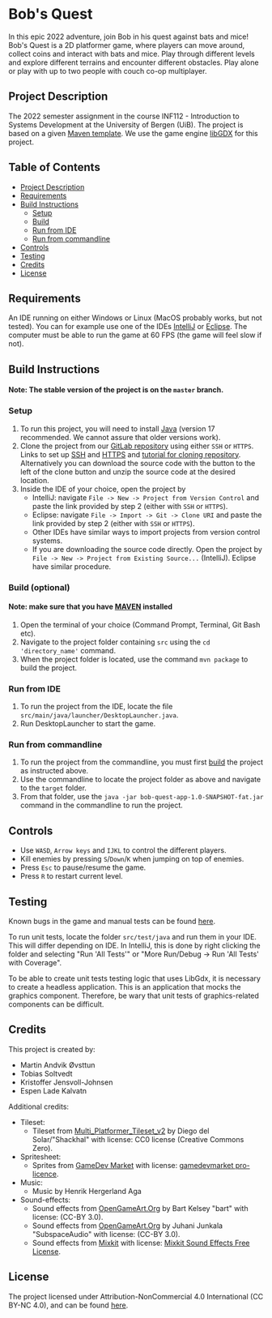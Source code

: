 # Bob's Quest
In this epic 2022 adventure, join Bob in his quest against bats and mice!
Bob's Quest is a 2D platformer game, where players can move around, collect coins and interact with bats and mice.
Play through different levels and explore different terrains and encounter different obstacles.
Play alone or play with up to two people with couch co-op multiplayer.



## Project Description
The 2022 semester assignment in the course INF112 - Introduction to Systems Development at the University of Bergen (UiB).
The project is based on a given [Maven template](https://git.app.uib.no/inf112/22v/inf112.22v.libgdx-template.git). 
We use the game engine [libGDX](https://libgdx.com/) for this project.


## Table of Contents
- [Project Description](#project-description)
- [Requirements](#requirements)
- [Build Instructions](#build-instructions)
  - [Setup](#setup)
  - [Build](#build-optional)
  - [Run from IDE](#run-from-ide)
  - [Run from commandline](#run-from-commandline)
- [Controls](#controls)
- [Testing](#testing)
- [Credits](#credits)
- [License](#license)

## Requirements
An IDE running on either Windows or Linux (MacOS probably works, but not tested). You can for example use one of the IDEs [IntelliJ](https://www.jetbrains.com/idea/) or [Eclipse](https://www.eclipse.org/ide/).
The computer must be able to run the game at 60 FPS (the game will feel slow if not).

## Build Instructions
#### Note: The stable version of the project is on the `master` branch.

### Setup
1. To run this project, you will need to install [Java](https://www.oracle.com/java/technologies/downloads/) (version 17 recommended. We cannot assure that older versions work).
2. Clone the project from our [GitLab repository](https://git.app.uib.no/grabbane/inf112.22v.bob-quest) using either `SSH` or `HTTPS`. 
Links to set up [SSH](https://git.app.uib.no/help/ssh/index.md) and [HTTPS](https://docs.gitlab.com/omnibus/settings/ssl.html) and [tutorial for cloning repository](https://docs.gitlab.com/ee/user/project/repository/#clone-a-repository). Alternatively you can download the source code with the button to the left of the clone button and unzip the source code at the desired location.
3. Inside the IDE of your choice, open the project by 
   - IntelliJ: navigate `File -> New -> Project from Version Control` and paste the link provided by step 2 (either with `SSH` or `HTTPS`).
   - Eclipse: navigate `File -> Import -> Git -> Clone URI` and paste the link provided by step 2 (either with `SSH` or `HTTPS`).
   - Other IDEs have similar ways to import projects from version control systems.
   - If you are downloading the source code directly. Open the project by `File -> New -> Project from Existing Source...` (IntelliJ). Eclipse have similar procedure.

### Build (optional)
#### Note: make sure that you have [MAVEN](https://maven.apache.org/download.cgi) installed
1. Open the terminal of your choice (Command Prompt, Terminal, Git Bash etc).
2. Navigate to the project folder containing `src` using the `cd 'directory_name'` command.
3. When the project folder is located, use the command `mvn package` to build the project.

### Run from IDE
1. To run the project from the IDE, locate the file `src/main/java/launcher/DesktopLauncher.java`.
2. Run DesktopLauncher to start the game.

### Run from commandline
1. To run the project from the commandline, you must first [build](#build-optional) the project as instructed above.
2. Use the commandline to locate the project folder as above and navigate to the `target` folder.
3. From that folder, use the `java -jar bob-quest-app-1.0-SNAPSHOT-fat.jar` command in the commandline to run the project.

## Controls
- Use `WASD`, `Arrow keys` and `IJKL` to control the different players.
- Kill enemies by pressing `S`/`Down`/`K` when jumping on top of enemies.
- Press `Esc` to pause/resume the game.
- Press `R` to restart current level.

## Testing
Known bugs in the game and manual tests can be found [here](src/main/resources/BugReplication.md).

To run unit tests, locate the folder `src/test/java` and run them in your IDE. This will differ depending on IDE. 
In IntelliJ, this is done by right clicking the folder and selecting "Run 'All Tests'" or "More Run/Debug -> Run 'All Tests' with Coverage".

To be able to create unit tests testing logic that uses LibGdx, it is necessary to create a headless application.
This is an application that mocks the graphics component. Therefore, be wary that unit tests of graphics-related components can be difficult. 

## Credits
This project is created by:
- Martin Andvik Øvsttun
- Tobias Soltvedt
- Kristoffer Jensvoll-Johnsen
- Espen Lade Kalvatn

Additional credits:
- Tileset:
    - Tileset from [Multi_Platformer_Tileset_v2](https://shackhal.itch.io/multi-platformer-tileset) by Diego del Solar/"Shackhal" with license: CC0 license (Creative Commons Zero).
- Spritesheet:
  - Sprites from [GameDev Market](https://www.gamedevmarket.net/) with license: [gamedevmarket pro-licence](https://www.gamedevmarket.net/terms-conditions/#pro-licence).
- Music:
  - Music by Henrik Hergerland Aga
- Sound-effects:
  - Sound effects from [OpenGameArt.Org](https://opengameart.org/content/level-up-sound-effects) by Bart Kelsey "bart" with license: (CC-BY 3.0).
  - Sound effects from [OpenGameArt.Org](https://opengameart.org/content/512-sound-effects-8-bit-style) by Juhani Junkala "SubspaceAudio" with license: (CC-BY 3.0).
  - Sound effects from [Mixkit](https://mixkit.co/free-sound-effects/) with license: [Mixkit Sound Effects Free License](https://mixkit.co/license/#sfxFree).

## License
The project licensed under Attribution-NonCommercial 4.0 International (CC BY-NC 4.0), and can be found [here](LICENSE).